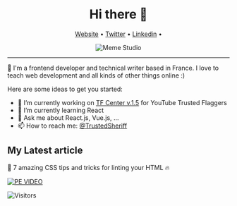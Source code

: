 <h1 align="center">Hi there 👋</h1>

<p align="center">
  <a href="https://www.victor-de-la-fouchardiere.fr/">Website</a> •
  <a href="https://twitter.com/TrustedSheriff">Twitter</a> •
  <a href="https://www.linkedin.com/in/victordelafouchardiere">Linkedin</a> •
</p>

<p align="center">
  <img align="center" alt="Meme Studio" src="https://github.com/viclafouch/viclafouch/blob/master/img/welcome.gif" />
</p>


---

🧸 I'm a frontend developer and technical writer based in France. I love to teach web development and all kinds of other things online :)

Here are some ideas to get you started:

- 🔭 I’m currently working on [TF Center v.1.5](https://github.com/viclafouch/TFs-Center/tree/v.1.5) for YouTube Trusted Flaggers
- 🌱 I’m currently learning React
- 💬 Ask me about React.js, Vue.js, ...
- 📫 How to reach me: [@TrustedSheriff](https://twitter.com/TrustedSheriff)

## My Latest article

🚀 7 amazing CSS tips and tricks for linting your HTML 🔥

[![PE VIDEO](https://github.com/viclafouch/viclafouch/blob/master/img/dev-to.jpg)](https://dev.to/viclafouch/7-amazing-css-tips-and-tricks-for-linting-your-html-o5n)

![Visitors](https://visitor-badge.glitch.me/badge?page_id=viclafouch.viclafouch)
